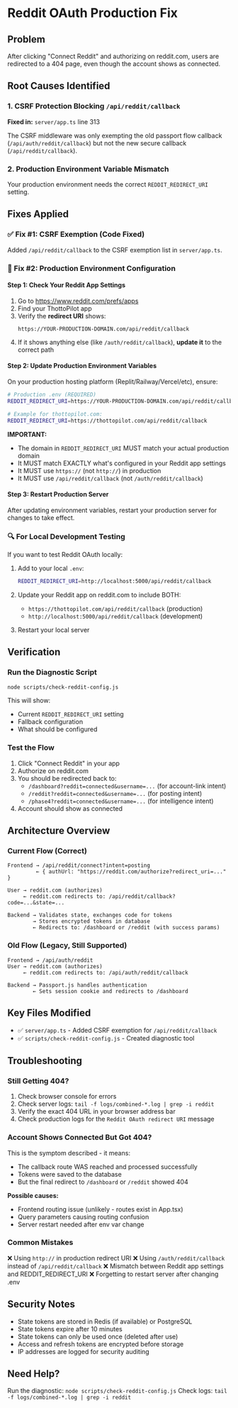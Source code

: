 # Reddit OAuth Production Fix

## Problem
After clicking "Connect Reddit" and authorizing on reddit.com, users are redirected to a 404 page, even though the account shows as connected.

## Root Causes Identified

### 1. CSRF Protection Blocking `/api/reddit/callback`
**Fixed in:** `server/app.ts` line 313

The CSRF middleware was only exempting the old passport flow callback (`/api/auth/reddit/callback`) but not the new secure callback (`/api/reddit/callback`).

### 2. Production Environment Variable Mismatch
Your production environment needs the correct `REDDIT_REDIRECT_URI` setting.

## Fixes Applied

### ✅ Fix #1: CSRF Exemption (Code Fixed)
Added `/api/reddit/callback` to the CSRF exemption list in `server/app.ts`.

### 🔧 Fix #2: Production Environment Configuration

#### Step 1: Check Your Reddit App Settings
1. Go to https://www.reddit.com/prefs/apps
2. Find your ThottoPilot app
3. Verify the **redirect URI** shows:
   ```
   https://YOUR-PRODUCTION-DOMAIN.com/api/reddit/callback
   ```
4. If it shows anything else (like `/auth/reddit/callback`), **update it** to the correct path

#### Step 2: Update Production Environment Variables

On your production hosting platform (Replit/Railway/Vercel/etc), ensure:

```bash
# Production .env (REQUIRED)
REDDIT_REDIRECT_URI=https://YOUR-PRODUCTION-DOMAIN.com/api/reddit/callback

# Example for thottopilot.com:
REDDIT_REDIRECT_URI=https://thottopilot.com/api/reddit/callback
```

**IMPORTANT:** 
- The domain in `REDDIT_REDIRECT_URI` MUST match your actual production domain
- It MUST match EXACTLY what's configured in your Reddit app settings
- It MUST use `https://` (not `http://`) in production
- It MUST use `/api/reddit/callback` (not `/auth/reddit/callback`)

#### Step 3: Restart Production Server
After updating environment variables, restart your production server for changes to take effect.

### 🔍 For Local Development Testing

If you want to test Reddit OAuth locally:

1. Add to your local `.env`:
   ```bash
   REDDIT_REDIRECT_URI=http://localhost:5000/api/reddit/callback
   ```

2. Update your Reddit app on reddit.com to include BOTH:
   - `https://thottopilot.com/api/reddit/callback` (production)
   - `http://localhost:5000/api/reddit/callback` (development)

3. Restart your local server

## Verification

### Run the Diagnostic Script
```bash
node scripts/check-reddit-config.js
```

This will show:
- Current `REDDIT_REDIRECT_URI` setting
- Fallback configuration
- What should be configured

### Test the Flow
1. Click "Connect Reddit" in your app
2. Authorize on reddit.com
3. You should be redirected back to:
   - `/dashboard?reddit=connected&username=...` (for account-link intent)
   - `/reddit?reddit=connected&username=...` (for posting intent)
   - `/phase4?reddit=connected&username=...` (for intelligence intent)
4. Account should show as connected

## Architecture Overview

### Current Flow (Correct)
```
Frontend → /api/reddit/connect?intent=posting
         ← { authUrl: "https://reddit.com/authorize?redirect_uri=..." }

User → reddit.com (authorizes)
     ← reddit.com redirects to: /api/reddit/callback?code=...&state=...

Backend → Validates state, exchanges code for tokens
        → Stores encrypted tokens in database
        ← Redirects to: /dashboard or /reddit (with success params)
```

### Old Flow (Legacy, Still Supported)
```
Frontend → /api/auth/reddit
User → reddit.com (authorizes)
     ← reddit.com redirects to: /api/auth/reddit/callback

Backend → Passport.js handles authentication
        ← Sets session cookie and redirects to /dashboard
```

## Key Files Modified
- ✅ `server/app.ts` - Added CSRF exemption for `/api/reddit/callback`
- ✅ `scripts/check-reddit-config.js` - Created diagnostic tool

## Troubleshooting

### Still Getting 404?
1. Check browser console for errors
2. Check server logs: `tail -f logs/combined-*.log | grep -i reddit`
3. Verify the exact 404 URL in your browser address bar
4. Check production logs for the `Reddit OAuth redirect URI` message

### Account Shows Connected But Got 404?
This is the symptom described - it means:
- The callback route WAS reached and processed successfully
- Tokens were saved to the database
- But the final redirect to `/dashboard` or `/reddit` showed 404

**Possible causes:**
- Frontend routing issue (unlikely - routes exist in App.tsx)
- Query parameters causing routing confusion
- Server restart needed after env var change

### Common Mistakes
❌ Using `http://` in production redirect URI
❌ Using `/auth/reddit/callback` instead of `/api/reddit/callback`
❌ Mismatch between Reddit app settings and REDDIT_REDIRECT_URI
❌ Forgetting to restart server after changing .env

## Security Notes
- State tokens are stored in Redis (if available) or PostgreSQL
- State tokens expire after 10 minutes
- State tokens can only be used once (deleted after use)
- Access and refresh tokens are encrypted before storage
- IP addresses are logged for security auditing

## Need Help?
Run the diagnostic: `node scripts/check-reddit-config.js`
Check logs: `tail -f logs/combined-*.log | grep -i reddit`
